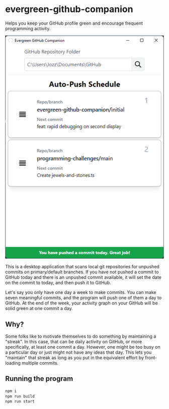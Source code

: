 # evergreen-github-companion

Helps you keep your GitHub profile green and encourage frequent programming activity.

![Evergreen GitHub Companion application screenshot. Shows two repositories with unpushed commits that are scheduled for date amending and pushing](./readme_assets/screenshot.png)

This is a desktop application that scans local git repositories for unpushed commits on primary/default branches. If you have not pushed a commit to GitHub today and there is an unpushed commit available, it will set the date on the commit to today, and then push it to GitHub.

Let's say you only have one day a week to make commits. You can make seven meaningful commits, and the program will push one of them a day to GitHub. At the end of the week, your activity graph on your GitHub will be solid green at one commit a day.

## Why?

Some folks like to motivate themselves to do something by maintaining a "streak". In this case, that can be daily activity on GitHub, or more specifically, at least one commit a day. However, one might be too busy on a particular day or just might not have any ideas that day. This lets you "maintain" that streak as long as you put in the equivalent effort by front-loading multiple commits.

## Running the program

```bash
npm i
npm run build
npm run start
```
